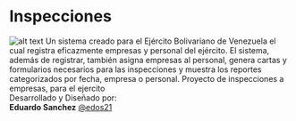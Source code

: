 Inspecciones
==========
![alt text](http://e2sistems.com/img/page/6.png "Inspecciones")
Un sistema creado para el Ejército Bolivariano de Venezuela el cual registra eficazmente empresas y personal del ejército. El sistema, además de registrar, también asigna empresas al personal, genera cartas y formularios necesarios para las inspecciones y muestra los reportes categorizados por fecha, empresa o personal.
Proyecto de inspecciones a empresas, para el ejercito<br>
Desarrollado y Diseñado por:<br>
**Eduardo Sanchez** [@edos21](https://twitter.com/Edos21)
